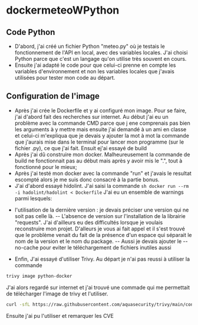 # dockermeteoWPython

## Code Python
- D'abord, j'ai créé un fichier Python "meteo.py" où je testais le fonctionnement de l'API en local, avec des variables locales. J'ai choisi Python parce que c'est un langage qu'on utilise très souvent en cours.
- Ensuite j'ai adapté le code pour que celui-ci prenne en compte les variables d'environnement et non les variables locales que j'avais utilisées pour tester mon code au départ.

## Configuration de l'image
- Après j'ai crée le Dockerfile et y ai configuré mon image. Pour se faire, j'ai d'abord fait des recherches sur internet. Au début j'ai eu un problème avec la commande CMD parce que j ene comprenais pas bien les arguments à y mettre mais ensuite j'ai demandé à un ami en classe et celui-ci m'expliqua que je devais y ajouter la mot à mot la commande que j'aurais mise dans le terminal pour lancer mon programme (sur le fichier .py), ce que j'ai fait. Ensuit ej'ai essayé de build
- Après j'ai dû construire mon docker. Malheureusement la commande de build ne fonctionnait pas au début mais après y avoir mis le ".", tout à fonctionné pour le mieux;
- Après j'ai testé mon docker avec la commande "run" et j'avais le resultat escompté alors je me suis donc consacré à la partie bonus.
- J'ai d'abord essayé hidolint. J'ai saisi la commande ```sh docker run --rm -i hadolint/hadolint < Dockerfile```
J'ai eu un ensemble de warnings parmi lesquels:
* l'utilisation de la dernière version : je devais préciser une version qui ne soit pas celle là.
-- L'absence de version sur l'installation de la librairie "requests". J'ai d'ailleurs eu des difficultés lorsque je voulais reconstruire mon projet. D'alleurs je vous ai fait appel et il s'est trouvé que le problème venait du fait de la présence d'un espace qui séparait le nom de la version et le nom du package.
-- Aussi je devais ajouter le --no-cache pour eviter le téléchargement de fichiers inutiles aussi
- Enfin, J'ai essayé d'utiliser Trivy. Au départ je n'ai pas reussi à utiliser la commande
```sh
trivy image python-docker
```

J'ai alors regardé sur internet et j'ai trouvé une commade qui me permettait de télécharger l'image de trivy et l'utiliser.
```sh
curl -sfL https://raw.githubusercontent.com/aquasecurity/trivy/main/contrib/install.sh | sh -s -- -b /usr/local/bin v0.16.0   
```

Ensuite j'ai pu l'utiliser et remarquer les CVE
